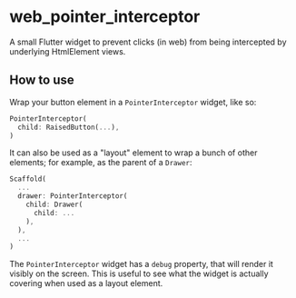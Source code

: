 # web_pointer_interceptor

A small Flutter widget to prevent clicks (in web) from being intercepted by underlying HtmlElement views.

## How to use

Wrap your button element in a `PointerInterceptor` widget, like so:

```dart
PointerInterceptor(
  child: RaisedButton(...),
)
```

It can also be used as a "layout" element to wrap a bunch of other elements; for example, as the parent of a `Drawer`:

```dart
Scaffold(
  ...
  drawer: PointerInterceptor(
    child: Drawer(
      child: ...
    ),
  ),
  ...
)
```

The `PointerInterceptor` widget has a `debug` property, that will render it visibly on the screen. This is useful to see what the widget is actually covering when used as a layout element.
